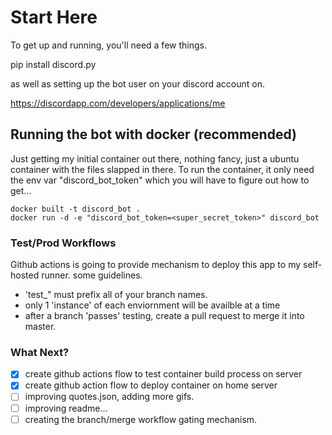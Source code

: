 # Start Here

To get up and running, you'll need a few things.   

pip install discord.py


as well as setting up the bot user on your discord account on.

https://discordapp.com/developers/applications/me

## Running the bot with docker (recommended)

Just getting my initial container out there, nothing fancy, just a ubuntu container with the files slapped in there. 
To run the container, it only need the env var "discord_bot_token" which you will have to figure out how to get...

```shell
docker built -t discord_bot .
docker run -d -e "discord_bot_token=<super_secret_token>" discord_bot
```

### Test/Prod Workflows

Github actions is going to provide mechanism to deploy this app to my self-hosted runner. 
some guidelines.
* 'test_" must prefix all of your branch names. 
* only 1 'instance' of each enviornment will be availble at a time
* after a branch 'passes' testing, create a pull request to merge it into master.

### What Next?

- [x] create github actions flow to test container build process on server
- [x]  create github action flow to deploy container on home server
- [ ]  improving quotes.json, adding more gifs.
- [ ]  improving readme... 
- [ ]  creating the branch/merge workflow gating mechanism. 
